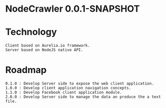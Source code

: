 # NodeCrawler 0.0.1-SNAPSHOT

# Technology

    Client based on Aurelia.io framework.
    Server based on NodeJS native API.

# Roadmap

    0.1.0 : Develop Server side to expose the web client application.
    1.0.0 : Develop client application navigation concepts.
    1.1.0 : Develop Facebook client application module.
    2.0.0 : Develop Server side to manage the data an produce the a text file.
    

